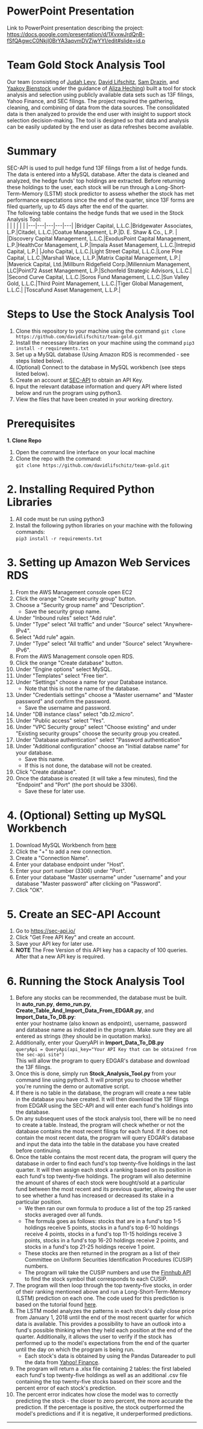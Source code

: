 # PowerPoint Presentation
Link to PowerPoint presentation describing the project:
https://docs.google.com/presentation/d/1XvxwJrdQnB-fSfQAgwcC0NkjI0BrYA3aqvmDVZjwYYI/edit#slide=id.p

# Team Gold Stock Analysis Tool
Our team (consisting of [Judah Levy](https://github.com/JudahILevy), [David Lifschitz](https://github.com/davidlifschitz), [Sam Drazin](https://github.com/sam-drazin), and [Yaakov Bienstock](https://github.com/yaakovbienstock) under the guidance of [Aliza Heching](https://www.linkedin.com/in/aliza-heching-5206116)) built a tool for stock analysis and selection using publicly available data sets such as 13F filings, Yahoo Finance, and SEC filings. The project required the gathering, cleaning, and combining of data from the data sources.  The consolidated data is then analyzed to provide the end user with insight to support stock selection decision-making. The tool is designed so that data and analysis can be easily updated by the end user as data refreshes become available.

# Summary
SEC-API is used to pull hedge fund 13F filings from a list of hedge funds. The data is entered into a MySQL database. After the data is cleaned and analyzed, the hedge funds' top holdings are extracted. Before returning these holdings to the user, each stock will be run through a Long-Short-Term-Memory (LSTM) stock predictor to assess whether the stock has met performance expectations since the end of the quarter, since 13F forms are filed quarterly, up to 45 days after the end of the quarter. <br />
The following table contains the hedge funds that we used in the Stock Analysis Tool: <br />
|   |   |   |   |   |
|---|---|---|---|---|
|Bridger Capital, L.L.C.|Bridgewater Associates, L.P.|Citadel, L.L.C.|Coatue Management, L.P.|D. E. Shaw & Co., L.P. |
|Discovery Capital Management, L.L.C.|ExodusPoint Capital Management, L.P.|HealthCor Management, L.P.|Impala Asset Management, L.L.C.|Intrepid Capital, L.P.|
|Joho Capital, L.L.C.|Light Street Capital, L.L.C.|Lone Pine Capital, L.L.C.|Marshall Wace, L.L.P.|Matrix Capital Management, L.P.|
|Maverick Capital, Ltd.|Millburn Ridgefield Corp.|Millennium Management, LLC|Point72 Asset Management, L.P.|Schonfeld Strategic Advisors, L.L.C.|
|Second Curve Capital, L.L.C.|Soros Fund Management, L.L.C.|Sun Valley Gold, L.L.C.|Third Point Management, L.L.C.|Tiger Global Management, L.L.C.|
|Toscafund Asset Management, L.L.P.|

# Steps to Use the Stock Analysis Tool
1. Clone this repository to your machine using the command ```git clone https://github.com/davidlifschitz/team-gold.git```
2. Install the necessary libraries on your machine using the command ```pip3 install -r requirements.txt```
3. Set up a MySQL database (Using Amazon RDS is recommended - see steps listed below).
4. (Optional) Connect to the database in MySQL workbench (see steps listed below).
5. Create an account at [SEC-API](https://sec-api.io/) to obtain an API Key.
6. Input the relevant database information and query API where listed below and run the program using python3.
7. View the files that have been created in your working directory.

# Prerequisites 
**1. Clone Repo**
1. Open the command line interface on your local machine
2. Clone the repo with the command: <br />
    ```git clone https://github.com/davidlifschitz/team-gold.git```

# 2. Installing Required Python Libraries
1. All code must be run using python3<br />
2. Install the following python libraries on your machine with the following commands:<br />
    ```pip3 install -r requirements.txt```<br />

# 3. Setting up Amazon Web Services RDS
1. From the AWS Management console open EC2<br />
2. Click the orange "Create security group" button.<br />
3. Choose a "Security group name" and "Description".<br />
    * Save the security group name.<br />
4. Under "Inbound rules" select "Add rule".<br />
5. Under "Type" select "All traffic" and under "Source" select "Anywhere-IPv4".<br />
6. Select "Add rule" again.<br />
7. Under "Type" select "All traffic" and under "Source" select "Anywhere-IPv6".<br />
8. From the AWS Management console open RDS.<br />
9. Click the orange "Create database" button.<br />
10. Under "Engine options" select MySQL.<br />
11. Under "Templates" select "Free tier".<br />
12. Under "Settings" choose a name for your Database instance.<br />
    * Note that this is not the name of the database.<br />
13. Under "Credentials settings" choose a "Master username" and "Master password" and confirm the password.<br />
    * Save the username and password.<br />
14. Under "DB instance class" select "db.t2.micro".<br />
15. Under "Public access" select "Yes".<br />
16. Under "VPC Security group" select "Choose existing" and under "Existing security groups" choose the security group you created.<br />
17. Under "Database authentication" select "Password authentication"<br />
18. Under "Additional configuration" choose an "Initial databse name" for your database.<br />
    * Save this name.<br />
    * If this is not done, the database will not be created.<br /> 
19. Click "Create database".<br />
20. Once the database is created (it will take a few minutes), find the "Endpoint" and "Port" (the port should be 3306).<br />
    * Save these for later use.

# 4. (Optional) Setting up MySQL Workbench
1. Download MySQL Workbench from [here](https://dev.mysql.com/downloads/workbench/)<br />
2. Click the "+" to add a new connection.<br />
3. Create a "Connection Name".<br />
4. Enter your database endpoint under "Host".<br />
5. Enter your port number (3306) under "Port".<br />
6. Enter your database "Master username" under "username" and your database "Master password" after clicking on "Password".<br />
7. Click "OK".<br />

# 5. Create an SEC-API Account
1. Go to https://sec-api.io/<br />
2. Click "Get Free API Key" and create an account.<br />
3. Save your API key for later use.<br />
4. **NOTE** The Free Version of this API key has a capacity of 100 queries. After that a new API key is required.

# 6. Running the Stock Analysis Tool
1. Before any stocks can be recommended, the database must be built.<br /> In **auto_run.py**, **demo_run.py**, **Create_Table_And_Import_Data_From_EDGAR.py**, and **Import_Data_To_DB.py**: <br /> enter your hostname (also known as endpoint), username, password and database name as indicated in the program. Make sure they are all entered as strings (they should be in quotation marks). 
2. Additionally, enter your QueryAPI in **Import_Data_To_DB.py** <br /> ```queryApi = QueryApi(api_key="Your API Key that can be obtained from the sec-api site")```<br /> This will allow the program to query EDGAR's database and download the 13F filings. 
3. Once this is done, simply run **Stock_Analysis_Tool.py** from your command line using python3. It will prompt you to choose whether you're running the demo or automative script.
4. If there is no table in the database, the program will create a new table in the database you have created. It will then download the 13F filings from EDGAR using the SEC-API and will enter each fund's holdings into the database. 
5. On any subsequent uses of the stock analysis tool, there will be no need to create a table. Instead, the program will check whether or not the database contains the most recent filings for each fund. If it does not contain the most recent data, the program will query EDGAR's database and input the data into the table in the database you have created before continuing.<br />
6. Once the table contains the most recent data, the program will query the database in order to find each fund's top twenty-five holdings in the last quarter. It will then assign each stock a ranking based on its position in each fund's top twenty-five holdings. The program will also determine the amount of shares of each stock were bought/sold at a particular fund between the most recent and its previous quarter, allowing the user to see whether a fund has increased or decreased its stake in a particular position. <br />
    * We then ran our own formula to produce a list of the top 25 ranked stocks averaged over all funds.
    * The formula goes as follows: stocks that are in a fund's top 1-5 holdings receive 5 points, stocks in a fund's top 6-10 holdings receive 4 points, stocks in a fund's top 11-15 holdings receive 3 points, stocks in a fund's top 16-20 holdings receive 2 points, and stocks in a fund's top 21-25 holdings receive 1 point.
    * These stocks are then returned in the program as a list of their Committee on Uniform Securities Identification Procedures (CUSIP) numbers.
    * The program will take the CUSIP numbers and use the [Finnhub API](https://finnhub.io/docs/api/symbol-search) to find the stock symbol that corresponds to each CUSIP.
7. The program will then loop through the top twenty-five stocks, in order of their ranking mentioned above and run a Long-Short-Term-Memory (LSTM) prediction on each one. The code used for this prediction is based on the tutorial found [here](https://www.datasciencecentral.com/profiles/blogs/stock-price-prediction-using-lstm-long-short-term-memory). 
8. The LSTM model analyzes the patterns in each stock's daily close price from January 1, 2018 until the end of the most recent quarter for which data is available. This provides a possibility to have an outlook into a fund's possible thinking when they held each position at the end of the quarter. Additionally, it allows the user to verify if the stock has performed up to the model's expectations from the end of the quarter until the day on which the program is being run. <br />
    * Each stock's data is obtained by using the Pandas Datareader to pull the data from [Yahoo! Finance](finance.yahoo.com).
9. The program will return a .xlsx file containing 2 tables: the first labeled each fund's top twenty-five holdings as well as an additional .csv file containing the top twenty-five stocks based on their score and the percent error of each stock's prediction.
10. The percent error indicates how close the model was to correctly predicting the stock - the closer to zero percent, the more accurate the prediction. If the percentage is positive, the stock outperformed the model's predictions and if it is negative, it underperformed predictions. 

****
